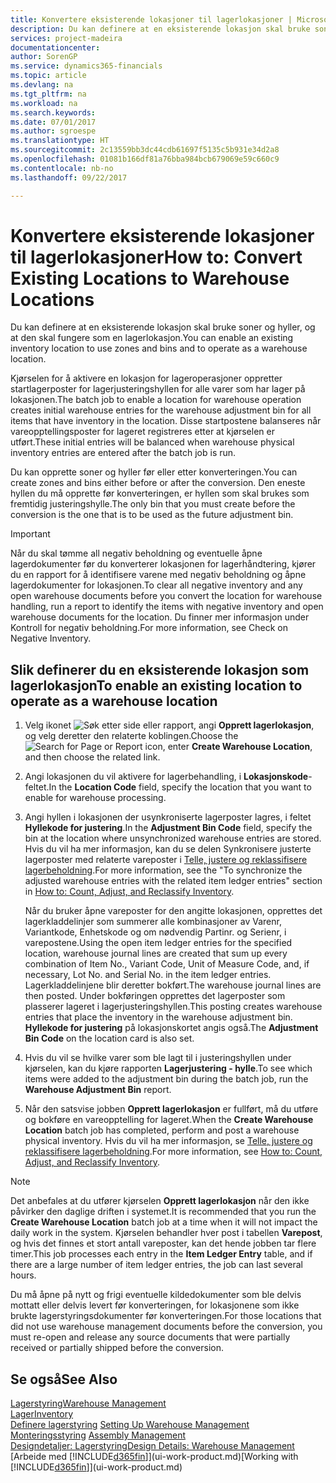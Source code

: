 ```yaml
---
title: Konvertere eksisterende lokasjoner til lagerlokasjoner | Microsoft-dokumentasjon
description: Du kan definere at en eksisterende lokasjon skal bruke soner og hyller, og at den skal fungere som en lagerlokasjon.
services: project-madeira
documentationcenter: 
author: SorenGP
ms.service: dynamics365-financials
ms.topic: article
ms.devlang: na
ms.tgt_pltfrm: na
ms.workload: na
ms.search.keywords: 
ms.date: 07/01/2017
ms.author: sgroespe
ms.translationtype: HT
ms.sourcegitcommit: 2c13559bb3dc44cdb61697f5135c5b931e34d2a8
ms.openlocfilehash: 01081b166df81a76bba984bcb679069e59c660c9
ms.contentlocale: nb-no
ms.lasthandoff: 09/22/2017

---
```

# <a name="how-to-convert-existing-locations-to-warehouse-locations"></a><span data-ttu-id="74c1b-103">Konvertere eksisterende lokasjoner til lagerlokasjoner</span><span class="sxs-lookup"><span data-stu-id="74c1b-103">How to: Convert Existing Locations to Warehouse Locations</span></span>
<span data-ttu-id="74c1b-104">Du kan definere at en eksisterende lokasjon skal bruke soner og hyller, og at den skal fungere som en lagerlokasjon.</span><span class="sxs-lookup"><span data-stu-id="74c1b-104">You can enable an existing inventory location to use zones and bins and to operate as a warehouse location.</span></span>  

<span data-ttu-id="74c1b-105">Kjørselen for å aktivere en lokasjon for lageroperasjoner oppretter startlagerposter for lagerjusteringshyllen for alle varer som har lager på lokasjonen.</span><span class="sxs-lookup"><span data-stu-id="74c1b-105">The batch job to enable a location for warehouse operation creates initial warehouse entries for the warehouse adjustment bin for all items that have inventory in the location.</span></span> <span data-ttu-id="74c1b-106">Disse startpostene balanseres når vareopptellingsposter for lageret registreres etter at kjørselen er utført.</span><span class="sxs-lookup"><span data-stu-id="74c1b-106">These initial entries will be balanced when warehouse physical inventory entries are entered after the batch job is run.</span></span>  

<span data-ttu-id="74c1b-107">Du kan opprette soner og hyller før eller etter konverteringen.</span><span class="sxs-lookup"><span data-stu-id="74c1b-107">You can create zones and bins either before or after the conversion.</span></span> <span data-ttu-id="74c1b-108">Den eneste hyllen du må opprette før konverteringen, er hyllen som skal brukes som fremtidig justeringshylle.</span><span class="sxs-lookup"><span data-stu-id="74c1b-108">The only bin that you must create before the conversion is the one that is to be used as the future adjustment bin.</span></span>  

> [!IMPORTANT]  
>  <span data-ttu-id="74c1b-109">Når du skal tømme all negativ beholdning og eventuelle åpne lagerdokumenter før du konverterer lokasjonen for lagerhåndtering, kjører du en rapport for å identifisere varene med negativ beholdning og åpne lagerdokumenter for lokasjonen.</span><span class="sxs-lookup"><span data-stu-id="74c1b-109">To clear all negative inventory and any open warehouse documents before you convert the location for warehouse handling, run a report to identify the items with negative inventory and open warehouse documents for the location.</span></span> <span data-ttu-id="74c1b-110">Du finner mer informasjon under Kontroll for negativ beholdning.</span><span class="sxs-lookup"><span data-stu-id="74c1b-110">For more information, see Check on Negative Inventory.</span></span>  

## <a name="to-enable-an-existing-location-to-operate-as-a-warehouse-location"></a><span data-ttu-id="74c1b-111">Slik definerer du en eksisterende lokasjon som lagerlokasjon</span><span class="sxs-lookup"><span data-stu-id="74c1b-111">To enable an existing location to operate as a warehouse location</span></span>  
1.  <span data-ttu-id="74c1b-112">Velg ikonet ![Søk etter side eller rapport](media/ui-search/search_small.png "Ikonet Søk etter side eller rapport"), angi **Opprett lagerlokasjon**, og velg deretter den relaterte koblingen.</span><span class="sxs-lookup"><span data-stu-id="74c1b-112">Choose the ![Search for Page or Report](media/ui-search/search_small.png "Search for Page or Report icon") icon, enter **Create Warehouse Location**, and then choose the related link.</span></span>  
2.  <span data-ttu-id="74c1b-113">Angi lokasjonen du vil aktivere for lagerbehandling, i **Lokasjonskode**-feltet.</span><span class="sxs-lookup"><span data-stu-id="74c1b-113">In the **Location Code** field, specify the location that you want to enable for warehouse processing.</span></span>  
3.  <span data-ttu-id="74c1b-114">Angi hyllen i lokasjonen der usynkroniserte lagerposter lagres, i feltet **Hyllekode for justering**.</span><span class="sxs-lookup"><span data-stu-id="74c1b-114">In the **Adjustment Bin Code** field, specify the bin at the location where unsynchronized warehouse entries are stored.</span></span> <span data-ttu-id="74c1b-115">Hvis du vil ha mer informasjon, kan du se delen Synkronisere justerte lagerposter med relaterte vareposter i [Telle, justere og reklassifisere lagerbeholdning](inventory-how-count-adjust-reclassify.md).</span><span class="sxs-lookup"><span data-stu-id="74c1b-115">For more information, see the "To synchronize the adjusted warehouse entries with the related item ledger entries" section in [How to: Count, Adjust, and Reclassify Inventory](inventory-how-count-adjust-reclassify.md).</span></span>  

    <span data-ttu-id="74c1b-116">Når du bruker åpne vareposter for den angitte lokasjonen, opprettes det lagerkladdelinjer som summerer alle kombinasjoner av Varenr, Variantkode, Enhetskode og om nødvendig Partinr. og Serienr, i varepostene.</span><span class="sxs-lookup"><span data-stu-id="74c1b-116">Using the open item ledger entries for the specified location, warehouse journal lines are created that sum up every combination of Item No., Variant Code, Unit of Measure Code, and, if necessary, Lot No. and Serial No. in the item ledger entries.</span></span> <span data-ttu-id="74c1b-117">Lagerkladdelinjene blir deretter bokført.</span><span class="sxs-lookup"><span data-stu-id="74c1b-117">The warehouse journal lines are then posted.</span></span> <span data-ttu-id="74c1b-118">Under bokføringen opprettes det lagerposter som plasserer lageret i lagerjusteringshyllen.</span><span class="sxs-lookup"><span data-stu-id="74c1b-118">This posting creates warehouse entries that place the inventory in the warehouse adjustment bin.</span></span> <span data-ttu-id="74c1b-119">**Hyllekode for justering** på lokasjonskortet angis også.</span><span class="sxs-lookup"><span data-stu-id="74c1b-119">The **Adjustment Bin Code** on the location card is also set.</span></span>  

4.  <span data-ttu-id="74c1b-120">Hvis du vil se hvilke varer som ble lagt til i justeringshyllen under kjørselen, kan du kjøre rapporten **Lagerjustering - hylle**.</span><span class="sxs-lookup"><span data-stu-id="74c1b-120">To see which items were added to the adjustment bin during the batch job, run the **Warehouse Adjustment Bin** report.</span></span>  
5.  <span data-ttu-id="74c1b-121">Når den satsvise jobben **Opprett lagerlokasjon** er fullført, må du utføre og bokføre en vareopptelling for lageret.</span><span class="sxs-lookup"><span data-stu-id="74c1b-121">When the **Create Warehouse Location** batch job has completed, perform and post a warehouse physical inventory.</span></span> <span data-ttu-id="74c1b-122">Hvis du vil ha mer informasjon, se [Telle, justere og reklassifisere lagerbeholdning](inventory-how-count-adjust-reclassify.md).</span><span class="sxs-lookup"><span data-stu-id="74c1b-122">For more information, see [How to: Count, Adjust, and Reclassify Inventory](inventory-how-count-adjust-reclassify.md).</span></span>  

> [!NOTE]  
>  <span data-ttu-id="74c1b-123">Det anbefales at du utfører kjørselen **Opprett lagerlokasjon** når den ikke påvirker den daglige driften i systemet.</span><span class="sxs-lookup"><span data-stu-id="74c1b-123">It is recommended that you run the **Create Warehouse Location** batch job at a time when it will not impact the daily work in the system.</span></span> <span data-ttu-id="74c1b-124">Kjørselen behandler hver post i tabellen **Varepost**, og hvis det finnes et stort antall vareposter, kan det hende jobben tar flere timer.</span><span class="sxs-lookup"><span data-stu-id="74c1b-124">This job processes each entry in the **Item Ledger Entry** table, and if there are a large number of item ledger entries, the job can last several hours.</span></span>  

 <span data-ttu-id="74c1b-125">Du må åpne på nytt og frigi eventuelle kildedokumenter som ble delvis mottatt eller delvis levert før konverteringen, for lokasjonene som ikke brukte lagerstyringsdokumenter før konverteringen.</span><span class="sxs-lookup"><span data-stu-id="74c1b-125">For those locations that did not use warehouse management documents before the conversion, you must re-open and release any source documents that were partially received or partially shipped before the conversion.</span></span>  

## <a name="see-also"></a><span data-ttu-id="74c1b-126">Se også</span><span class="sxs-lookup"><span data-stu-id="74c1b-126">See Also</span></span>  
[<span data-ttu-id="74c1b-127">Lagerstyring</span><span class="sxs-lookup"><span data-stu-id="74c1b-127">Warehouse Management</span></span>](warehouse-manage-warehouse.md)  
[<span data-ttu-id="74c1b-128">Lager</span><span class="sxs-lookup"><span data-stu-id="74c1b-128">Inventory</span></span>](inventory-manage-inventory.md)  
<span data-ttu-id="74c1b-129">[Definere lagerstyring](warehouse-setup-warehouse.md)   </span><span class="sxs-lookup"><span data-stu-id="74c1b-129">[Setting Up Warehouse Management](warehouse-setup-warehouse.md)   </span></span>  
<span data-ttu-id="74c1b-130">[Monteringsstyring](assembly-assemble-items.md)  </span><span class="sxs-lookup"><span data-stu-id="74c1b-130">[Assembly Management](assembly-assemble-items.md)  </span></span>  
[<span data-ttu-id="74c1b-131">Designdetaljer: Lagerstyring</span><span class="sxs-lookup"><span data-stu-id="74c1b-131">Design Details: Warehouse Management</span></span>](design-details-warehouse-management.md)  
<span data-ttu-id="74c1b-132">[Arbeide med [!INCLUDE[d365fin](includes/d365fin_md.md)]](ui-work-product.md)</span><span class="sxs-lookup"><span data-stu-id="74c1b-132">[Working with [!INCLUDE[d365fin](includes/d365fin_md.md)]](ui-work-product.md)</span></span>

